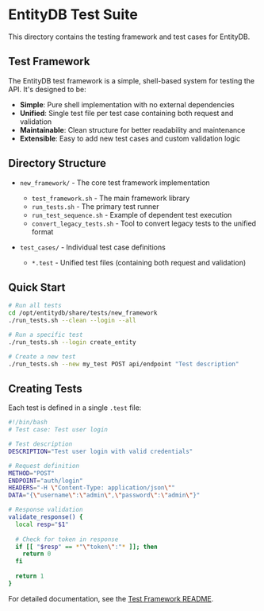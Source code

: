 # EntityDB Test Suite

This directory contains the testing framework and test cases for EntityDB.

## Test Framework

The EntityDB test framework is a simple, shell-based system for testing the API. It's designed to be:

- **Simple**: Pure shell implementation with no external dependencies
- **Unified**: Single test file per test case containing both request and validation
- **Maintainable**: Clean structure for better readability and maintenance
- **Extensible**: Easy to add new test cases and custom validation logic

## Directory Structure

- `new_framework/` - The core test framework implementation
  - `test_framework.sh` - The main framework library
  - `run_tests.sh` - The primary test runner
  - `run_test_sequence.sh` - Example of dependent test execution
  - `convert_legacy_tests.sh` - Tool to convert legacy tests to the unified format
  
- `test_cases/` - Individual test case definitions
  - `*.test` - Unified test files (containing both request and validation)

## Quick Start

```bash
# Run all tests
cd /opt/entitydb/share/tests/new_framework
./run_tests.sh --clean --login --all

# Run a specific test
./run_tests.sh --login create_entity

# Create a new test
./run_tests.sh --new my_test POST api/endpoint "Test description"
```

## Creating Tests

Each test is defined in a single `.test` file:

```bash
#!/bin/bash
# Test case: Test user login

# Test description
DESCRIPTION="Test user login with valid credentials"

# Request definition
METHOD="POST"
ENDPOINT="auth/login"
HEADERS="-H \"Content-Type: application/json\""
DATA="{\"username\":\"admin\",\"password\":\"admin\"}"

# Response validation
validate_response() {
  local resp="$1"
  
  # Check for token in response
  if [[ "$resp" == *"\"token\":"* ]]; then
    return 0
  fi
  
  return 1
}
```

For detailed documentation, see the [Test Framework README](/opt/entitydb/share/tests/new_framework/README.md).